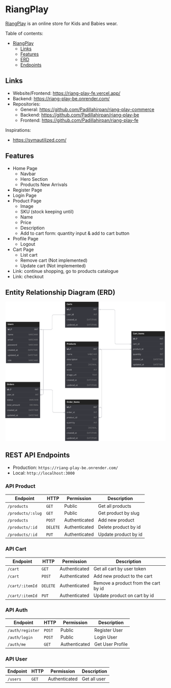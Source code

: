 # RiangPlay

[RiangPlay](https://riang-play-fe.vercel.app//) is an online store for Kids and Babies wear.

Table of contents:

- [RiangPlay](#riangplay)
  - [Links](#links)
  - [Features](#features)
  - [ERD](#entity-relationship-diagram-erd)
  - [Endpoints](#rest-api-endpoints)

## Links

- Website/Frontend: <https://riang-play-fe.vercel.app/>
- Backend: <https://riang-play-be.onrender.com/>
- Repositories:
  - General: <https://github.com/Padillahirpan/riang-play-commerce>
  - Backend: <https://github.com/Padillahirpan/riang-play-be>
  - Frontend: <https://github.com/Padillahirpan/riang-play-fe>

Inspirations:

- <https://symautilized.com/>

## Features

- Home Page
  - Navbar
  - Hero Section
  - Products New Arrivals
- Register Page
- Login Page
- Product Page
  - Image
  - SKU (stock keeping until)
  - Name
  - Price
  - Description
  - Add to cart form: quantity input & add to cart button
- Profile Page
  - Logout
- Cart Page
  - List cart
  - Remove cart (Not implemented)
  - Update cart (Not implemented)
- Link: continue shopping, go to products catalogue
- Link: checkout

## Entity Relationship Diagram (ERD)

![ERD](./diagrams/riang-play-erd.svg)

## REST API Endpoints

- Production: `https://riang-play-be.onrender.com/`
- Local: `http://localhost:3000`

### API Product

| Endpoint          | HTTP     | Permission    | Description          |
| ----------------- | -------- | ------------- | -------------------- |
| `/products`       | `GET`    | Public        | Get all products     |
| `/products/:slug` | `GET`    | Public        | Get product by slug  |
| `/products`       | `POST`   | Authenticated | Add new product      |
| `/products/:id`   | `DELETE` | Authenticated | Delete product by id |
| `/products/:id`   | `PUT`    | Authenticated | Update product by id |

### API Cart

| Endpoint        | HTTP     | Permission    | Description                          |
| --------------- | -------- | ------------- | ------------------------------------ |
| `/cart`         | `GET`    | Authenticated | Get all cart by user token           |
| `/cart`         | `POST`   | Authenticated | Add new product to the cart          |
| `/cart/:itemId` | `DELETE` | Authenticated | Remove a product from the cart by id |
| `/cart/:itemId` | `PUT`    | Authenticated | Update product on cart by id         |

### API Auth

| Endpoint         | HTTP   | Permission    | Description      |
| ---------------- | ------ | ------------- | ---------------- |
| `/auth/register` | `POST` | Public        | Register User    |
| `/auth/login`    | `POST` | Public        | Login User       |
| `/auth/me`       | `GET`  | Authenticated | Get User Profile |

### API User

| Endpoint | HTTP  | Permission    | Description  |
| -------- | ----- | ------------- | ------------ |
| `/users` | `GET` | Authenticated | Get all user |
